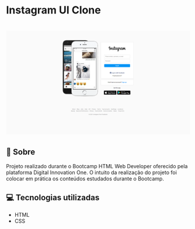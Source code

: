 <h1>
Instagram UI Clone
</h1>

<h1>
    <img src="images/preview.png">
</h1>

## 🧾 Sobre

Projeto realizado durante o Bootcamp HTML Web Developer oferecido pela plataforma Digital Innovation One. O intuito da realização do projeto foi colocar em prática os conteúdos estudados durante o Bootcamp.

## 💻 Tecnologias utilizadas

- HTML
- CSS
